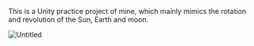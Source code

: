 This is a Unity practice project of mine, which mainly mimics the rotation and revolution of the Sun, Earth and moon.

![Untitled](https://github.com/huiishan99/Unity_SolarSystem/assets/61934115/742ed8dc-9e79-4390-81a6-3ba95d920547)
